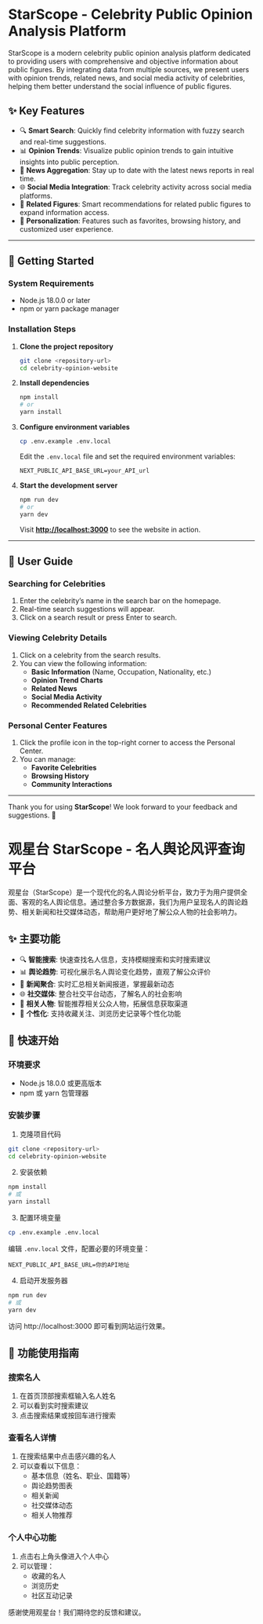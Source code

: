 # **StarScope - Celebrity Public Opinion Analysis Platform**

StarScope is a modern celebrity public opinion analysis platform dedicated to providing users with comprehensive and objective information about public figures. By integrating data from multiple sources, we present users with opinion trends, related news, and social media activity of celebrities, helping them better understand the social influence of public figures.

## ✨ **Key Features**

- 🔍 **Smart Search**: Quickly find celebrity information with fuzzy search and real-time suggestions.
- 📊 **Opinion Trends**: Visualize public opinion trends to gain intuitive insights into public perception.
- 📰 **News Aggregation**: Stay up to date with the latest news reports in real time.
- 🌐 **Social Media Integration**: Track celebrity activity across social media platforms.
- 👥 **Related Figures**: Smart recommendations for related public figures to expand information access.
- 💫 **Personalization**: Features such as favorites, browsing history, and customized user experience.

---

## 🚀 **Getting Started**

### **System Requirements**

- Node.js 18.0.0 or later
- npm or yarn package manager

### **Installation Steps**

1. **Clone the project repository**

   ```bash
   git clone <repository-url>
   cd celebrity-opinion-website
   ```

2. **Install dependencies**

   ```bash
   npm install
   # or
   yarn install
   ```

3. **Configure environment variables**

   ```bash
   cp .env.example .env.local
   ```

   Edit the `.env.local` file and set the required environment variables:

   ```
   NEXT_PUBLIC_API_BASE_URL=your_API_url
   ```

4. **Start the development server**

   ```bash
   npm run dev
   # or
   yarn dev
   ```

   Visit **[http://localhost:3000](http://localhost:3000)** to see the website in action.

---

## 📱 **User Guide**

### **Searching for Celebrities**

1. Enter the celebrity’s name in the search bar on the homepage.
2. Real-time search suggestions will appear.
3. Click on a search result or press Enter to search.

### **Viewing Celebrity Details**

1. Click on a celebrity from the search results.
2. You can view the following information:
   - **Basic Information** (Name, Occupation, Nationality, etc.)
   - **Opinion Trend Charts**
   - **Related News**
   - **Social Media Activity**
   - **Recommended Related Celebrities**

### **Personal Center Features**

1. Click the profile icon in the top-right corner to access the Personal Center.
2. You can manage:
   - **Favorite Celebrities**
   - **Browsing History**
   - **Community Interactions**

---

Thank you for using **StarScope**! We look forward to your feedback and suggestions. 🚀

# 观星台 StarScope - 名人舆论风评查询平台

观星台（StarScope）是一个现代化的名人舆论分析平台，致力于为用户提供全面、客观的名人舆论信息。通过整合多方数据源，我们为用户呈现名人的舆论趋势、相关新闻和社交媒体动态，帮助用户更好地了解公众人物的社会影响力。

## ✨ 主要功能

- 🔍 **智能搜索**: 快速查找名人信息，支持模糊搜索和实时搜索建议
- 📊 **舆论趋势**: 可视化展示名人舆论变化趋势，直观了解公众评价
- 📰 **新闻聚合**: 实时汇总相关新闻报道，掌握最新动态
- 🌐 **社交媒体**: 整合社交平台动态，了解名人的社会影响
- 👥 **相关人物**: 智能推荐相关公众人物，拓展信息获取渠道
- 💫 **个性化**: 支持收藏关注、浏览历史记录等个性化功能

## 🚀 快速开始

### 环境要求

- Node.js 18.0.0 或更高版本
- npm 或 yarn 包管理器

### 安装步骤

1. 克隆项目代码

```bash
git clone <repository-url>
cd celebrity-opinion-website
```

2. 安装依赖

```bash
npm install
# 或
yarn install
```

3. 配置环境变量

```bash
cp .env.example .env.local
```

编辑 `.env.local` 文件，配置必要的环境变量：

```
NEXT_PUBLIC_API_BASE_URL=你的API地址
```

4. 启动开发服务器

```bash
npm run dev
# 或
yarn dev
```

访问 http://localhost:3000 即可看到网站运行效果。

## 📱 功能使用指南

### 搜索名人

1. 在首页顶部搜索框输入名人姓名
2. 可以看到实时搜索建议
3. 点击搜索结果或按回车进行搜索

### 查看名人详情

1. 在搜索结果中点击感兴趣的名人
2. 可以查看以下信息：
   - 基本信息（姓名、职业、国籍等）
   - 舆论趋势图表
   - 相关新闻
   - 社交媒体动态
   - 相关人物推荐

### 个人中心功能

1. 点击右上角头像进入个人中心
2. 可以管理：
   - 收藏的名人
   - 浏览历史
   - 社区互动记录

感谢使用观星台！我们期待您的反馈和建议。
